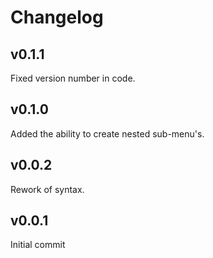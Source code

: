 # Changelog

## v0.1.1
Fixed version number in code.

## v0.1.0
Added the ability to create nested sub-menu's.

## v0.0.2
Rework of syntax.

## v0.0.1
Initial commit
